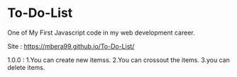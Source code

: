 # To-Do-List
One of My First Javascript code in my web development career.

Site : https://mbera99.github.io/To-Do-List/

1.0.0 :
1.You can create new itemss.
2.You can crossout the items.
3.you can delete items.
